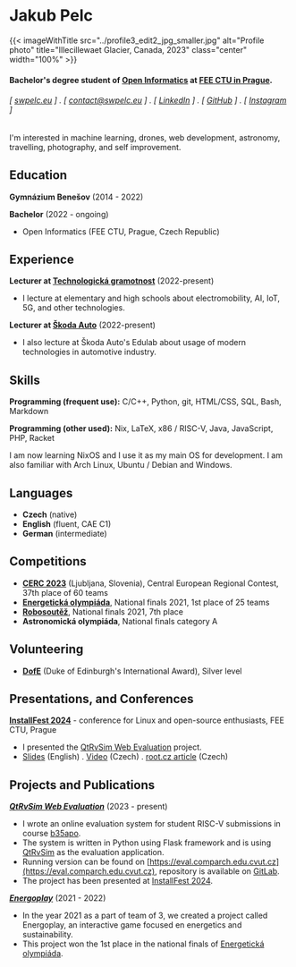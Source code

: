 Jakub Pelc
======

{{< imageWithTitle src="../profile3_edit2_jpg_smaller.jpg" alt="Profile photo" title="Illecillewaet Glacier, Canada, 2023" class="center" width="100%" >}}



#### Bachelor's degree student of [Open Informatics](https://oi.fel.cvut.cz/cs/) at [FEE CTU in Prague](https://fel.cvut.cz/cs). 
###### [ [swpelc.eu](https://swpelc.eu) ] . [ [contact@swpelc.eu](mailto:contact@swpelc.eu) ] . [ [LinkedIn](https://www.linkedin.com/in/jakub-pelc-a74828235/) ] . [ [GitHub](https://github.com/kubakubakuba) ] . [ [Instagram](https://www.instagram.com/pelc.jakub/) ]

I'm interested in machine learning, drones, web development, astronomy, travelling, photography, and self improvement.

Education
---------
**Gymnázium Benešov** (2014 - 2022)

**Bachelor** (2022 - ongoing)

- Open Informatics (FEE CTU, Prague, Czech Republic)

Experience
---------
**Lecturer at [Technologická gramotnost](https://www.technologicka-gramotnost.cz/)** (2022-present)

- I lecture at elementary and high schools about electromobility, AI, IoT, 5G, and other technologies.

**Lecturer at [Škoda Auto](https://skodaauto-edulab.cz/)** (2022-present)
- I also lecture at Škoda Auto's Edulab about usage of modern technologies in automotive industry.

Skills
------
**Programming (frequent use):** C/C++, Python, git, HTML/CSS, SQL, Bash, Markdown

**Programming (other used):** Nix, LaTeX, x86 / RISC-V, Java, JavaScript, PHP, Racket

I am now learning NixOS and I use it as my main OS for development. I am also familiar with Arch Linux, Ubuntu / Debian and Windows.

Languages
------
- **Czech** (native)
- **English** (fluent, CAE C1)
- **German** (intermediate)

Competitions
------
- [**CERC 2023**](https://cerc.acm.si/) (Ljubljana, Slovenia), Central European Regional Contest, 37th place of 60 teams
- [**Energetická olympiáda**](https://www.energeticka-gramotnost.cz/olympi%C3%A1da), National finals 2021, 1st place of 25 teams
- [**Robosoutěž**](https://robosoutez.fel.cvut.cz/robosoutez-2021-pro-stredoskolske-tymy), National finals 2021, 7th place
- **Astronomická olympiáda**, National finals category A

Volunteering
------
- [**DofE**](https://www.dofe.org/) (Duke of Edinburgh's International Award), Silver level

Presentations, and Conferences
------
**[InstallFest 2024](https://swpelc.eu/if24)** - conference for Linux and open-source enthusiasts, FEE CTU, Prague
- I presented the [QtRvSim Web Evaluation](https://swpelc.eu/web_eval) project.
- [Slides](https://swpelc.eu/if24slides.pdf) (English) . [Video](https://www.youtube.com/watch?v=1XQR8E8omCE&list=PLub6xBWO8gV8AG4kBn5W-QkMnTcdAPqvn&index=7) (Czech) . [root.cz article](https://www.root.cz/clanky/kurz-preziti-s-linuxem-otevreny-hardware-meni-spolecnost-a-tucnak-v-telefonu-zapisky-z-installfestu/galerie-24334-106/#h22) (Czech)

Projects and Publications
--------
**[*QtRvSim Web Evaluation*](https://swpelc.eu/web_eval)** (2023 - present)

- I wrote an online evaluation system for student RISC-V submissions in course [b35apo](https://cw.fel.cvut.cz/b222/courses/b35apo/en/start).
- The system is written in Python using Flask framework and is using [QtRvSim](https://github.com/cvut/qtrvsim) as the evaluation application.
- Running version can be found on [https://eval.comparch.edu.cvut.cz](https://eval.comparch.edu.cvut.cz), repository is available on [GitLab](https://gitlab.fel.cvut.cz/b35apo/qtrvsim-eval-web).
- The project has been presented at [InstallFest 2024](https://swpelc.eu./if24).

**[*Energoplay*](https://swpelc.eu/energoplay)** (2021 - 2022)
- In the year 2021 as a part of team of 3, we created a project called Energoplay, an interactive game focused en energetics and sustainability.
- This project won the 1st place in the national finals of [Energetická olympiáda](https://www.energeticka-gramotnost.cz/olympi%C3%A1da).